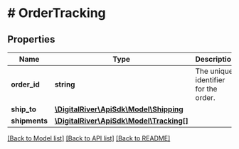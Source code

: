 # # OrderTracking

## Properties

Name | Type | Description | Notes
------------ | ------------- | ------------- | -------------
**order_id** | **string** | The unique identifier for the order. | [optional] [readonly] 
**ship_to** | [**\DigitalRiver\ApiSdk\Model\Shipping**](Shipping.md) |  | [optional] 
**shipments** | [**\DigitalRiver\ApiSdk\Model\Tracking[]**](Tracking.md) |  | [optional] 

[[Back to Model list]](../../README.md#documentation-for-models) [[Back to API list]](../../README.md#documentation-for-api-endpoints) [[Back to README]](../../README.md)


